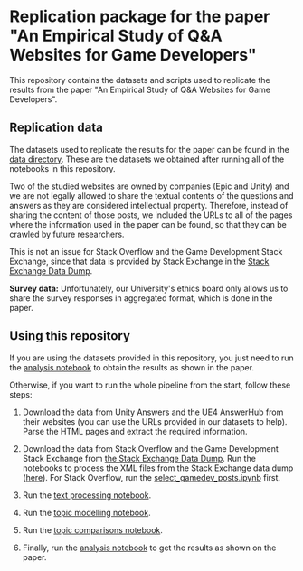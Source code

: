 # Replication package for the paper "An Empirical Study of Q&A Websites for Game Developers"

This repository contains the datasets and scripts used to replicate the results from the paper "An Empirical Study of Q&A Websites for Game Developers".

## Replication data

The datasets used to replicate the results for the paper can be found in the [data directory](/data/). These are the datasets we obtained after running all of the notebooks in this repository.

Two of the studied websites are owned by companies (Epic and Unity) and we are not legally allowed to share the textual contents of the questions and answers as they are considered intellectual property. Therefore, instead of sharing the content of those posts, we included the URLs to all of the pages where the information used in the paper can be found, so that they can be crawled by future researchers.

This is not an issue for Stack Overflow and the Game Development Stack Exchange, since that data is provided by Stack Exchange in the [Stack Exchange Data Dump](https://archive.org/details/stackexchange).

**Survey data:** Unfortunately, our University's ethics board only allows us to share the survey responses in aggregated format, which is done in the paper.

## Using this repository

If you are using the datasets provided in this repository, you just need to run the [analysis notebook](/code/analysis/paper_results.ipynb) to obtain the results as shown in the paper.

Otherwise, if you want to run the whole pipeline from the start, follow these steps:

1. Download the data from Unity Answers and the UE4 AnswerHub from their websites (you can use the URLs provided in our datasets to help). Parse the HTML pages and extract the required information.

2. Download the data from Stack Overflow and the Game Development Stack Exchange from [the Stack Exchange Data Dump](https://archive.org/details/stackexchange). Run the notebooks to process the XML files from the Stack Exchange data dump ([here](/code/process_xml/)). For Stack Overflow, run the [select\_gamedev\_posts.ipynb](/code/process_xml/stackoverflow/select_gamedev_posts.ipynb) first.

3. Run the [text processing notebook](/code/text_processing.ipynb).

4. Run the [topic modelling notebook](/code/topic_modelling.ipynb).

5. Run the [topic comparisons notebook](/code/topic_comparisons.ipynb).

6. Finally, run the [analysis notebook](/code/analysis/paper_results.ipynb) to get the results as shown on the paper.
